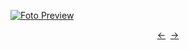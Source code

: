 [![Foto Preview](preview/n368.avif)](https://20essentials.github.io/project-000-368)

<div align="center" style="display: flex; justify-content: center;">
  <a  href="https://github.com/20essentials/project-000-367" target="_blank">&#8592;</a>
  &nbsp;&nbsp;
  <a  href="https://github.com/20essentials/project-000-369" target="_blank">&#8594;</a>
</div>
